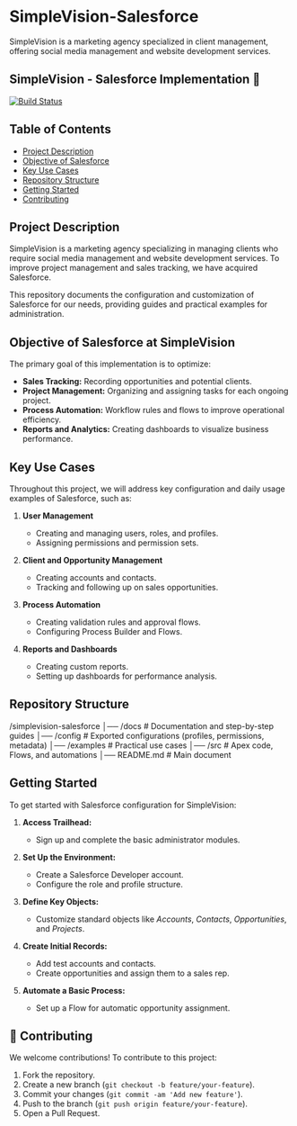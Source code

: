 # SimpleVision-Salesforce
SimpleVision is a marketing agency specialized in client management, offering social media management and website development services.


## SimpleVision - Salesforce Implementation 🚀  

[![Build Status](https://img.shields.io/badge/build-passing-brightgreen)](https://travis-ci.org)  

## Table of Contents
- [Project Description](#project-description)
- [Objective of Salesforce](#objective-of-salesforce-at-simplevision)
- [Key Use Cases](#key-use-cases)
- [Repository Structure](#repository-structure)
- [Getting Started](#getting-started)
- [Contributing](#contributing)

## Project Description  
SimpleVision is a marketing agency specializing in managing clients who require social media management and website development services. To improve project management and sales tracking, we have acquired Salesforce.  

This repository documents the configuration and customization of Salesforce for our needs, providing guides and practical examples for administration.

## Objective of Salesforce at SimpleVision  
The primary goal of this implementation is to optimize:
- **Sales Tracking:** Recording opportunities and potential clients.
- **Project Management:** Organizing and assigning tasks for each ongoing project.
- **Process Automation:** Workflow rules and flows to improve operational efficiency.
- **Reports and Analytics:** Creating dashboards to visualize business performance.

## Key Use Cases  
Throughout this project, we will address key configuration and daily usage examples of Salesforce, such as:

1. **User Management**  
   - Creating and managing users, roles, and profiles.  
   - Assigning permissions and permission sets.

2. **Client and Opportunity Management**  
   - Creating accounts and contacts.  
   - Tracking and following up on sales opportunities.

3. **Process Automation**  
   - Creating validation rules and approval flows.  
   - Configuring Process Builder and Flows.

4. **Reports and Dashboards**  
   - Creating custom reports.  
   - Setting up dashboards for performance analysis.

## Repository Structure  
/simplevision-salesforce │── /docs # Documentation and step-by-step guides │── /config # Exported configurations (profiles, permissions, metadata) │── /examples # Practical use cases │── /src # Apex code, Flows, and automations │── README.md # Main document



## Getting Started  
To get started with Salesforce configuration for SimpleVision:

1. **Access Trailhead:**  
   - Sign up and complete the basic administrator modules.

2. **Set Up the Environment:**  
   - Create a Salesforce Developer account.  
   - Configure the role and profile structure.

3. **Define Key Objects:**  
   - Customize standard objects like *Accounts*, *Contacts*, *Opportunities*, and *Projects*.

4. **Create Initial Records:**  
   - Add test accounts and contacts.  
   - Create opportunities and assign them to a sales rep.

5. **Automate a Basic Process:**  
   - Set up a Flow for automatic opportunity assignment.

## 🤝 Contributing  
We welcome contributions! To contribute to this project:

1. Fork the repository.
2. Create a new branch (`git checkout -b feature/your-feature`).
3. Commit your changes (`git commit -am 'Add new feature'`).
4. Push to the branch (`git push origin feature/your-feature`).
5. Open a Pull Request.
